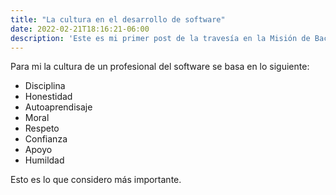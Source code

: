 ```yaml
---
title: "La cultura en el desarrollo de software"
date: 2022-02-21T18:16:21-06:00
description: 'Este es mi primer post de la travesía en la Misión de Backend con Node JS de Launch X.'
---
```


Para mi la cultura de un profesional del software se basa en lo siguiente:

- Disciplina
- Honestidad
- Autoaprendisaje
- Moral
- Respeto
- Confianza
- Apoyo
- Humildad

Esto es lo que considero más importante.
